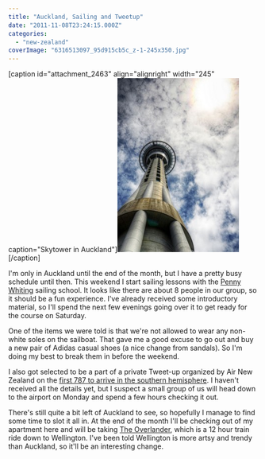 ```yaml
---
title: "Auckland, Sailing and Tweetup"
date: "2011-11-08T23:24:15.000Z"
categories: 
  - "new-zealand"
coverImage: "6316513097_95d915cb5c_z-1-245x350.jpg"
---
```


\[caption id="attachment\_2463" align="alignright" width="245" caption="Skytower in Auckland"\][![](images/6316513097_95d915cb5c_z-1-245x350.jpg "Skytower in Auckland")](http://www.migratorynerd.com/wordpress/wp-content/uploads/2011/11/6316513097_95d915cb5c_z-1.jpg)\[/caption\]

I'm only in Auckland until the end of the month, but I have a pretty busy schedule until then. This weekend I start sailing lessons with the [Penny Whiting](http://www.pennywhiting.com/) sailing school. It looks like there are about 8 people in our group, so it should be a fun experience. I've already received some introductory material, so I'll spend the next few evenings going over it to get ready for the course on Saturday.

One of the items we were told is that we're not allowed to wear any non-white soles on the sailboat. That gave me a good excuse to go out and buy a new pair of Adidas casual shoes (a nice change from sandals). So I'm doing my best to break them in before the weekend.

I also got selected to be a part of a private Tweet-up organized by Air New Zealand on the [first 787 to arrive in the southern hemisphere](http://www.nzherald.co.nz/business/news/article.cfm?c_id=3&objectid=10764704). I haven't received all the details yet, but I suspect a small group of us will head down to the airport on Monday and spend a few hours checking it out.

There's still quite a bit left of Auckland to see, so hopefully I manage to find some time to slot it all in. At the end of the month I'll be checking out of my apartment here and will be taking [The Overlander](http://en.wikipedia.org/wiki/Overlander_(train)), which is a 12 hour train ride down to Wellington. I've been told Wellington is more artsy and trendy than Auckland, so it'll be an interesting change.
